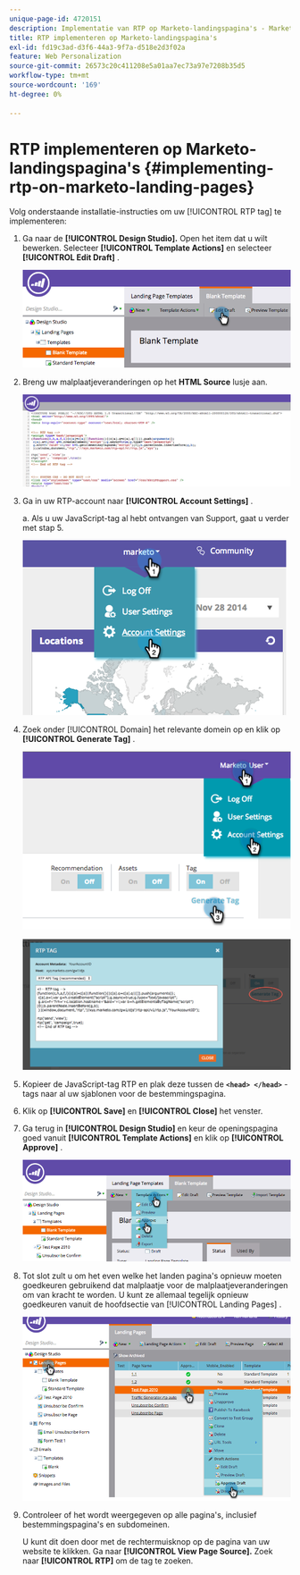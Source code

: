 ```yaml
---
unique-page-id: 4720151
description: Implementatie van RTP op Marketo-landingspagina's - Marketo Docs - Productdocumentatie
title: RTP implementeren op Marketo-landingspagina's
exl-id: fd19c3ad-d3f6-44a3-9f7a-d518e2d3f02a
feature: Web Personalization
source-git-commit: 26573c20c411208e5a01aa7ec73a97e7208b35d5
workflow-type: tm+mt
source-wordcount: '169'
ht-degree: 0%

---
```


# RTP implementeren op Marketo-landingspagina&#39;s {#implementing-rtp-on-marketo-landing-pages}

Volg onderstaande installatie-instructies om uw [!UICONTROL RTP tag] te implementeren:

1. Ga naar de **[!UICONTROL Design Studio].** Open het item dat u wilt bewerken. Selecteer **[!UICONTROL Template Actions]** en selecteer **[!UICONTROL Edit Draft]** .

   ![](assets/image2015-4-26-18-3a27-3a4.png)

1. Breng uw malplaatjeveranderingen op het **HTML Source** lusje aan.

   ![](assets/image2015-4-26-18-3a28-3a17.png)

1. Ga in uw RTP-account naar **[!UICONTROL Account Settings]** .

   a. Als u uw JavaScript-tag al hebt ontvangen van Support, gaat u verder met stap 5.

   ![](assets/image2014-11-30-15-3a19-3a21-2.png)

1. Zoek onder [!UICONTROL Domain] het relevante domein op en klik op **[!UICONTROL Generate Tag]** .

   ![](assets/image2015-4-26-18-3a27-3a35.png)

   ![](assets/image2014-11-30-15-3a20-3a17-2.png)

1. Kopieer de JavaScript-tag RTP en plak deze tussen de **`<head> </head>`** -tags naar al uw sjablonen voor de bestemmingspagina.

1. Klik op **[!UICONTROL Save]** en **[!UICONTROL Close]** het venster.

1. Ga terug in **[!UICONTROL Design Studio]** en keur de openingspagina goed vanuit **[!UICONTROL Template Actions]** en klik op **[!UICONTROL Approve]** .

   ![](assets/image2015-4-26-18-3a28-3a30.png)

1. Tot slot zult u **&#x200B;**&#x200B;om het even welke het landen pagina&#39;s opnieuw moeten goedkeuren gebruikend dat malplaatje voor de malplaatjeveranderingen om van kracht te worden. U kunt ze allemaal tegelijk opnieuw goedkeuren vanuit de hoofdsectie van [!UICONTROL Landing Pages] .

   ![](assets/image2015-4-26-18-3a28-3a49.png)

1. Controleer of het wordt weergegeven op alle pagina&#39;s, inclusief bestemmingspagina&#39;s en subdomeinen.

   U kunt dit doen door met de rechtermuisknop op de pagina van uw website te klikken. Ga naar **[!UICONTROL View Page Source].** Zoek naar **[!UICONTROL RTP]** om de tag te zoeken.
